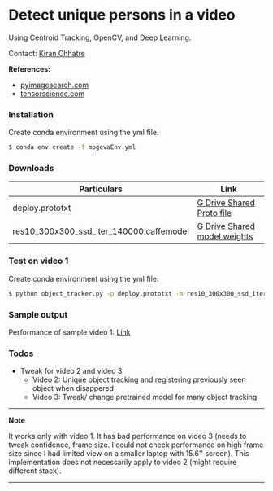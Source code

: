 # Detect unique persons in a video

Using Centroid Tracking, OpenCV, and Deep Learning.

Contact: [Kiran Chhatre][df1]

**References:**
- [pyimagesearch.com][PlD1]
- [tensorscience.com][PlD2]

### Installation

Create conda environment using the yml file.

```sh
$ conda env create -f mpgevaEnv.yml
```

### Downloads

| Particulars | Link |
| ------ | ------ |
| deploy.prototxt | [G Drive Shared Proto file][PlDb] |
| res10_300x300_ssd_iter_140000.caffemodel | [G Drive Shared model weights][PlGh] |

### Test on video 1

Create conda environment using the yml file.

```sh
$ python object_tracker.py -p deploy.prototxt -m res10_300x300_ssd_iter_140000.caffemodel -v ./video1.mp4
```

### Sample output

Performance of sample video 1: [Link][PlDn]

### Todos

 - Tweak for video 2 and video 3
    - Video 2: Unique object tracking and registering previously seen object when disappered 
    - Video 3: Tweak/ change pretrained model for many object tracking

---
**Note**

It works only with video 1. It has bad performance on video 3 (needs to tweak confidence, frame size. I could not check performance on high frame size since I had limited view on a smaller laptop with 15.6'' screen). This implementation does not necessarily apply to video 2 (might require different stack).

---

[//]: # (Links)

   [df1]: <https://www.linkedin.com/in/kiranchhatre/>
   [PlDb]: <https://drive.google.com/file/d/1FooT6XsUGdBhc4SngwaFTHTItWInoGDf/view?usp=sharing>
   [PlGh]: <https://drive.google.com/file/d/1GeAhhd6Uu_q-s_zyM6i3Sb-Zwsn4oiA2/view?usp=sharing>
   [PlDn]: <https://drive.google.com/file/d/1L8Ty_3Q54D4YGMykYgFywUs_KaZL81cN/view?usp=sharing>
   [PlD1]: <https://www.pyimagesearch.com/>
   [PlD2]: <https://www.tensorscience.com/>
   